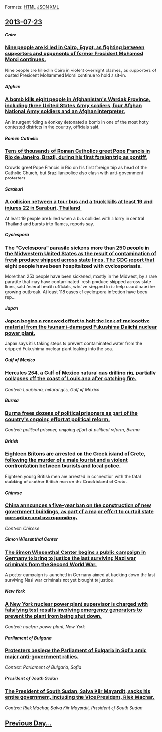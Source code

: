 
Formats: [HTML](2013/07/23/index.html)  [JSON](2013/07/23/index.json)  [XML](2013/07/23/index.xml)  

## [2013-07-23](/news/2013/07/23/index.md)

##### Cairo
### [Nine people are killed in Cairo, Egypt, as fighting between supporters and opponents of former President Mohamed Morsi continues. ](/news/2013/07/23/nine-people-are-killed-in-cairo-egypt-as-fighting-between-supporters-and-opponents-of-former-president-mohamed-morsi-continues.md)
Nine people are killed in Cairo in violent overnight clashes, as supporters of ousted President Mohammed Morsi continue to hold a sit-in.

##### Afghan
### [A bomb kills eight people in Afghanistan's Wardak Province, including three United States Army soldiers, four Afghan National Army soldiers and an Afghan interpreter. ](/news/2013/07/23/a-bomb-kills-eight-people-in-afghanistan-s-wardak-province-including-three-united-states-army-soldiers-four-afghan-national-army-soldiers.md)
An insurgent riding a donkey detonated a bomb in one of the most hotly contested districts in the country, officials said.

##### Roman Catholic
### [Tens of thousands of Roman Catholics greet Pope Francis in Rio de Janeiro, Brazil, during his first foreign trip as pontiff. ](/news/2013/07/23/tens-of-thousands-of-roman-catholics-greet-pope-francis-in-rio-de-janeiro-brazil-during-his-first-foreign-trip-as-pontiff.md)
Crowds greet Pope Francis in Rio on his first foreign trip as head of the Catholic Church, but Brazilian police also clash with anti-government protesters.

##### Saraburi
### [A collision between a tour bus and a truck kills at least 19 and injures 22 in Saraburi, Thailand. ](/news/2013/07/23/a-collision-between-a-tour-bus-and-a-truck-kills-at-least-19-and-injures-22-in-saraburi-thailand.md)
At least 19 people are killed when a bus collides with a lorry in central Thailand and bursts into flames, reports say.

##### Cyclospora
### [The "Cyclospora" parasite sickens more than 250 people in the Midwestern United States as the result of contamination of fresh produce shipped across state lines. The CDC report that eight people have been hospitalized with cyclosporiasis. ](/news/2013/07/23/the-cyclospora-parasite-sickens-more-than-250-people-in-the-midwestern-united-states-as-the-result-of-contamination-of-fresh-produce-shipp.md)
More than 250 people have been sickened, mostly in the Midwest, by a rare parasite that may have contaminated fresh produce shipped across state lines, said federal health officials, who’ve stepped in to help coordinate the growing outbreak. At least 118 cases of cyclospora infection have been rep...

##### Japan
### [Japan begins a renewed effort to halt the leak of radioactive material from the tsunami-damaged Fukushima Daiichi nuclear power plant. ](/news/2013/07/23/japan-begins-a-renewed-effort-to-halt-the-leak-of-radioactive-material-from-the-tsunami-damaged-fukushima-daiichi-nuclear-power-plant.md)
Japan says it is taking steps to prevent contaminated water from the crippled Fukushima nuclear plant leaking into the sea.

##### Gulf of Mexico
### [Hercules 264, a Gulf of Mexico natural gas drilling rig, partially collapses off the coast of Louisiana after catching fire. ](/news/2013/07/23/hercules-264-a-gulf-of-mexico-natural-gas-drilling-rig-partially-collapses-off-the-coast-of-louisiana-after-catching-fire.md)
_Context: Louisiana, natural gas, Gulf of Mexico_

##### Burma
### [Burma frees dozens of political prisoners as part of the country's ongoing effort at political reform. ](/news/2013/07/23/burma-frees-dozens-of-political-prisoners-as-part-of-the-country-s-ongoing-effort-at-political-reform.md)
_Context: political prisoner, ongoing effort at political reform, Burma_

##### British
### [Eighteen Britons are arrested on the Greek island of Crete, following the murder of a male tourist and a violent confrontation between tourists and local police. ](/news/2013/07/23/eighteen-britons-are-arrested-on-the-greek-island-of-crete-following-the-murder-of-a-male-tourist-and-a-violent-confrontation-between-touri.md)
Eighteen young British men are arrested in connection with the fatal stabbing of another British man on the Greek island of Crete.

##### Chinese
### [China announces a five-year ban on the construction of new government buildings, as part of a major effort to curtail state corruption and overspending. ](/news/2013/07/23/china-announces-a-five-year-ban-on-the-construction-of-new-government-buildings-as-part-of-a-major-effort-to-curtail-state-corruption-and-o.md)
_Context: Chinese_

##### Simon Wiesenthal Center
### [The Simon Wiesenthal Center begins a public campaign in Germany to bring to justice the last surviving Nazi war criminals from the Second World War. ](/news/2013/07/23/the-simon-wiesenthal-center-begins-a-public-campaign-in-germany-to-bring-to-justice-the-last-surviving-nazi-war-criminals-from-the-second-wo.md)
A poster campaign is launched in Germany aimed at tracking down the last surviving Nazi war criminals not yet brought to justice.

##### New York
### [A New York nuclear power plant supervisor is charged with falsifying test results involving emergency generators to prevent the plant from being shut down. ](/news/2013/07/23/a-new-york-nuclear-power-plant-supervisor-is-charged-with-falsifying-test-results-involving-emergency-generators-to-prevent-the-plant-from-b.md)
_Context: nuclear power plant, New York_

##### Parliament of Bulgaria
### [Protesters besiege the Parliament of Bulgaria in Sofia amid major anti-government rallies. ](/news/2013/07/23/protesters-besiege-the-parliament-of-bulgaria-in-sofia-amid-major-anti-government-rallies.md)
_Context: Parliament of Bulgaria, Sofia_

##### President of South Sudan
### [The President of South Sudan, Salva Kiir Mayardit, sacks his entire government, including the Vice President, Riek Machar. ](/news/2013/07/23/the-president-of-south-sudan-salva-kiir-mayardit-sacks-his-entire-government-including-the-vice-president-riek-machar.md)
_Context: Riek Machar, Salva Kiir Mayardit, President of South Sudan_

## [Previous Day...](/news/2013/07/22/index.md)

